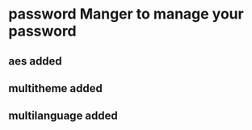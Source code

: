 # password Manger to manage your password 
## aes added 
## multitheme added
## multilanguage added 
## 
